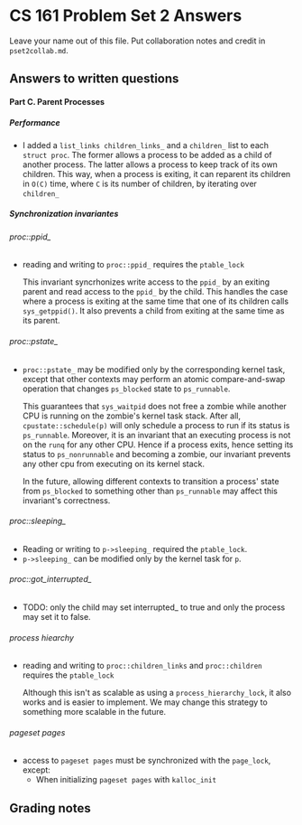 # CS 161 Problem Set 2 Answers

Leave your name out of this file. Put collaboration notes and credit in
`pset2collab.md`.

## Answers to written questions

#### Part C. Parent Processes

##### Performance

- I added a `list_links children_links_` and a `children_` list to each `struct proc`. The former allows a process to be added as a child of another process. The latter allows a process to keep track of its own children. This way, when a process is exiting, it can reparent its children in `O(C)` time, where `C` is its number of children, by iterating over `children_`

##### Synchronization invariantes

###### proc::ppid\_

- reading and writing to `proc::ppid_` requires the `ptable_lock`

  This invariant syncrhonizes write access to the `ppid_` by an exiting parent and read access to the `ppid_` by the child. This handles the case where a process is exiting at the same time that one of its children calls `sys_getppid()`. It also prevents a child from exiting at the same time as its parent.

###### proc::pstate\_

- `proc::pstate_` may be modified only by the corresponding kernel task, except that other contexts may perform an atomic compare-and-swap operation that changes `ps_blocked` state to `ps_runnable`.

  This guarantees that `sys_waitpid` does not free a zombie while another CPU is running on the zombie's kernel task stack. After all, `cpustate::schedule(p)` will only schedule a process to run if its status is `ps_runnable`. Moreover, it is an invariant that an executing process is not on the `runq` for any other CPU. Hence if a process exits, hence setting its status to `ps_nonrunnable` and becoming a zombie, our invariant prevents any other cpu from executing on its kernel stack.

  In the future, allowing different contexts to transition a process' state from `ps_blocked` to something other than `ps_runnable` may affect this invariant's correctness.

###### proc::sleeping\_

- Reading or writing to `p->sleeping_` required the `ptable_lock`.
- `p->sleeping_` can be modified only by the kernel task for `p`.

###### proc::got_interrupted\_

- TODO: only the child may set interrupted\_ to true and only the process may set it to false.

###### process hiearchy

- reading and writing to `proc::children_links` and `proc::children` requires the `ptable_lock`

  Although this isn't as scalable as using a `process_hierarchy_lock`, it also works and is easier to implement. We may change this strategy to something more scalable in the future.

###### pageset pages

- access to `pageset pages` must be synchronized with the `page_lock`, except:
  - When initializing `pageset pages` with `kalloc_init`

## Grading notes
